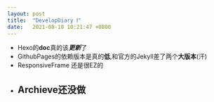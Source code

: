 ```yaml
---
layout: post
title:  "DevelopDiary Ⅰ"
date:   2021-08-10 10:21:47 +0800
---
```

- Hexo的**doc**真的该***更新***了
- GithubPages的依赖版本是真的**低**,和官方的Jekyll差了两个**大版本**(汗)
- ResponsiveFrame 还是很EZ的
- ## Archieve还没做



